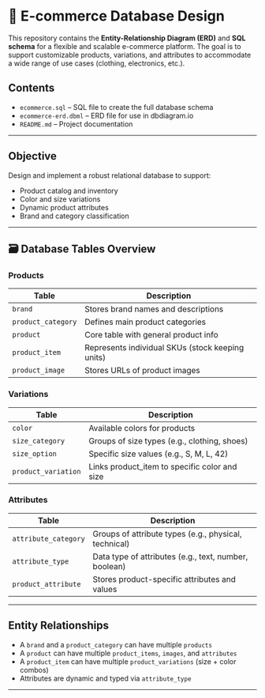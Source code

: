 # 🛒 E-commerce Database Design

This repository contains the **Entity-Relationship Diagram (ERD)** and **SQL schema** for a flexible and scalable e-commerce platform. The goal is to support customizable products, variations, and attributes to accommodate a wide range of use cases (clothing, electronics, etc.).

##  Contents

- `ecommerce.sql` – SQL file to create the full database schema
- `ecommerce-erd.dbml` – ERD file for use in dbdiagram.io
- `README.md` – Project documentation

---

##  Objective

Design and implement a robust relational database to support:
- Product catalog and inventory
- Color and size variations
- Dynamic product attributes
- Brand and category classification

---

## 🗃 Database Tables Overview

###  Products

| Table | Description |
|-------|-------------|
| `brand` | Stores brand names and descriptions |
| `product_category` | Defines main product categories |
| `product` | Core table with general product info |
| `product_item` | Represents individual SKUs (stock keeping units) |
| `product_image` | Stores URLs of product images |

###  Variations

| Table | Description |
|-------|-------------|
| `color` | Available colors for products |
| `size_category` | Groups of size types (e.g., clothing, shoes) |
| `size_option` | Specific size values (e.g., S, M, L, 42) |
| `product_variation` | Links product_item to specific color and size |

###  Attributes

| Table | Description |
|-------|-------------|
| `attribute_category` | Groups of attribute types (e.g., physical, technical) |
| `attribute_type` | Data type of attributes (e.g., text, number, boolean) |
| `product_attribute` | Stores product-specific attributes and values |

---

##  Entity Relationships

- A `brand` and a `product_category` can have multiple `products`
- A `product` can have multiple `product_items`, `images`, and `attributes`
- A `product_item` can have multiple `product_variations` (size + color combos)
- Attributes are dynamic and typed via `attribute_type`


---

